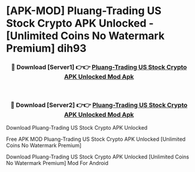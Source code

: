 # [APK-MOD] Pluang-Trading US Stock Crypto APK Unlocked - [Unlimited Coins No Watermark Premium] dih93



<div align="center">
<h3>🔴 Download [Server1] 👉👉 <a href="https://momento.my/?title=Pluang-Trading_US_Stock_Crypto_APK_Unlocked">Pluang-Trading US Stock Crypto APK Unlocked Mod Apk</a></h3><br>

<h3>🔴 Download [Server2] 👉👉 <a href="https://momento.my/?title=Pluang-Trading_US_Stock_Crypto_APK_Unlocked">Pluang-Trading US Stock Crypto APK Unlocked Mod Apk</a></h3>
</div>



Download Pluang-Trading US Stock Crypto APK Unlocked 

Free APK MOD Pluang-Trading US Stock Crypto APK Unlocked [Unlimited Coins No Watermark Premium]

Download Pluang-Trading US Stock Crypto APK Unlocked [Unlimited Coins No Watermark Premium] Mod For Android
